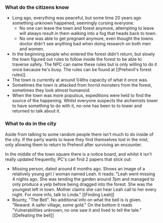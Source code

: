 ### What do the citizens know
* Long ago, everything was peaceful, but some time 20 years ago something unknown happened, seemingly cursing everyone. 
	* No one can leave the town and forest anymore, attempting to leave will always result in them walking into a fog that heads back to town.
	* No one was able to get pregnant anymore, even thought the towns doctor didn't see anything bad when doing research on both men and women. 
* In the beginning people who entered the forest didn't return, but slowly the town figured out rules to follow inside the forest to be able to traverse safely. The NPC can name these rules but is only willing to do it once because he's busy. The rules can be found at [[Prehevil's forest rules]].
* The town is currently at around 1/4ths capacity of what it once was. 
* Sometimes the town is attacked from horrid monsters from the forest, sometimes they look almost humanoid. 
* When the town was more populous, expeditions were held to find the source of the happening. Whilst everyone suspects the alchemists tower to have something to do with it, no-one has been to to tower and returned to talk about it.


### What to do in the city
Aside from talking to some random people there isn't much to do inside of the city. If the party wants to leave they find themselves lost in the mist, only allowing them to return to Prehevil after surviving an encounter.

In the middle of the town square there is a notice board, and whilst it isn't really updated frequently, PC's can find 2 papers that stick out:

* Missing person, dated around 6 months ago. Shows an image of a relatively young girl / woman named Leah. It reads: "Leah went missing 4 nights ago. She was tending the garden around 7pm and managed to only produce a yelp before being dragged into the forest. She was the youngest left in town. Mother claims she can hear Leah call to her every night. For more info, talk to Linda." [[Finding Leah]] 
* Bounty, "The Bell". No additional info on what the bell is is given. "Reward: A safer village, some gold." On the bottom it reads "Vulnerabilities unknown, no one saw it and lived to tell the tale." [[Defeating the bell]] 
